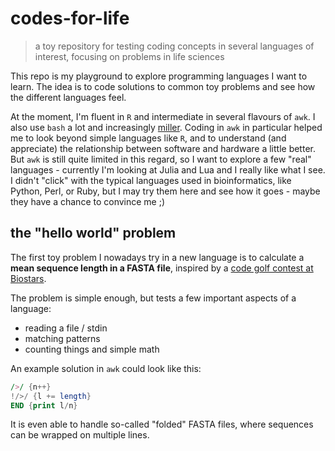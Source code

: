 # codes-for-life
> a toy repository for testing coding concepts in several languages of interest, focusing on problems in life sciences

This repo is my playground to explore programming languages I want to learn. The idea is to code solutions to common toy problems and see how the different languages feel.

At the moment, I'm fluent in `R` and intermediate in several flavours of `awk`. I also use `bash` a lot and increasingly [miller](https://miller.readthedocs.io/). Coding in `awk` in particular helped me to look beyond simple languages like `R`, and to understand (and appreciate) the relationship between software and hardware a little better. But `awk` is still quite limited in this regard, so I want to explore a few "real" languages - currently I'm looking at Julia and Lua and I really like what I see. I didn't "click" with the typical languages used in bioinformatics, like Python, Perl, or Ruby, but I may try them here and see how it goes - maybe they have a chance to convince me ;)

## the "hello world" problem
The first toy problem I nowadays try in a new language is to calculate a **mean sequence length in a FASTA file**, inspired by a [code golf contest at Biostars](https://www.biostars.org/p/1758/).

The problem is simple enough, but tests a few important aspects of a language:

- reading a file / stdin
- matching patterns
- counting things and simple math

An example solution in `awk` could look like this:

```awk
/>/ {n++}
!/>/ {l += length}
END {print l/n}
```

It is even able to handle so-called "folded" FASTA files, where sequences can be wrapped on multiple lines.

